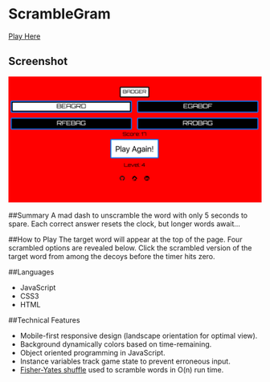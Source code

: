 # ScrambleGram

[Play Here](http://pklong.io/scramblegram)

## Screenshot
[![Game View](/assets/scramblegram.png)](http://pklong.io/scramblegram)

##Summary
A mad dash to unscramble the word with only 5 seconds to spare. Each
correct answer resets the clock, but longer words await...

##How to Play
The target word will appear at the top of the page. Four scrambled options
are revealed below. Click the scrambled version of the target word from
among the decoys before the timer hits zero.

##Languages
- JavaScript
- CSS3
- HTML

##Technical Features
- Mobile-first responsive design (landscape orientation for optimal view).
- Background dynamically colors based on time-remaining.
- Object oriented programming in JavaScript.
- Instance variables track game state to prevent erroneous input.
- [Fisher-Yates shuffle](https://en.wikipedia.org/wiki/Fisher%E2%80%93Yates_shuffle) used to scramble words in O(n) run time.
